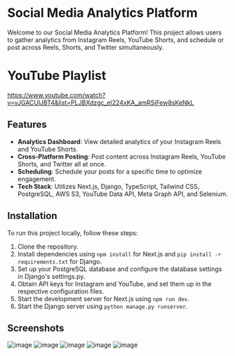# Social Media Analytics Platform

Welcome to our Social Media Analytics Platform! This project allows users to gather analytics from Instagram Reels, YouTube Shorts, and schedule or post across Reels, Shorts, and Twitter simultaneously.

# YouTube Playlist
https://www.youtube.com/watch?v=vJGACUlJBT4&list=PLJBXdzgc_el224xKA_amRSjFew8sKeNkL

## Features

- **Analytics Dashboard**: View detailed analytics of your Instagram Reels and YouTube Shorts.
- **Cross-Platform Posting**: Post content across Instagram Reels, YouTube Shorts, and Twitter all at once.
- **Scheduling**: Schedule your posts for a specific time to optimize engagement.
- **Tech Stack**: Utilizes Next.js, Django, TypeScript, Tailwind CSS, PostgreSQL, AWS S3, YouTube Data API, Meta Graph API, and Selenium.

## Installation

To run this project locally, follow these steps:

1. Clone the repository.
2. Install dependencies using `npm install` for Next.js and `pip install -r requirements.txt` for Django.
3. Set up your PostgreSQL database and configure the database settings in Django's settings.py.
4. Obtain API keys for Instagram and YouTube, and set them up in the respective configuration files.
5. Start the development server for Next.js using `npm run dev`.
6. Start the Django server using `python manage.py runserver`.

## Screenshots
![image](https://github.com/BrandonDeoram/MultiPost/assets/47582804/39a3c7c8-b0e4-4781-8223-9f508d45ea98)
![image](https://github.com/BrandonDeoram/MultiPost/assets/47582804/4738b783-98c5-449c-87e6-1ec3c92cd007)
![image](https://github.com/BrandonDeoram/MultiPost/assets/47582804/3ca8b4cf-4d72-4d5f-8d2f-89260e91b61d)
![image](https://github.com/BrandonDeoram/MultiPost/assets/47582804/3c336eee-b714-4aff-9bdd-05b4ea1803bb)
![image](https://github.com/BrandonDeoram/MultiPost/assets/47582804/195d7375-1e5f-4e29-bc7f-0206f4cf1be6)
